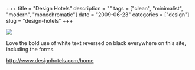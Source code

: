 +++
title = "Design Hotels"
description = ""
tags = ["clean", "minimalist", "modern", "monochromatic"]
date = "2009-06-23"
categories = ["design"]
slug = "design-hotels"
+++


 

  <div id="screens-thumbs" class="clearfix">
    <div class="txt-center" id="design-submission"><a href="http://www.designhotels.com/home"><img id='bluga-thumbnail-1772' class='bluga-thumbnail large' src='//konigi.com/media/bluga/
wt4a40ef22423eb.jpg'/></a></div>  
  </div>   
<p>Love the bold use of white text reversed on black everywhere on this site, including the forms. </p>
<p><a href="http://www.designhotels.com/home">http://www.designhotels.com/home</a></p>




